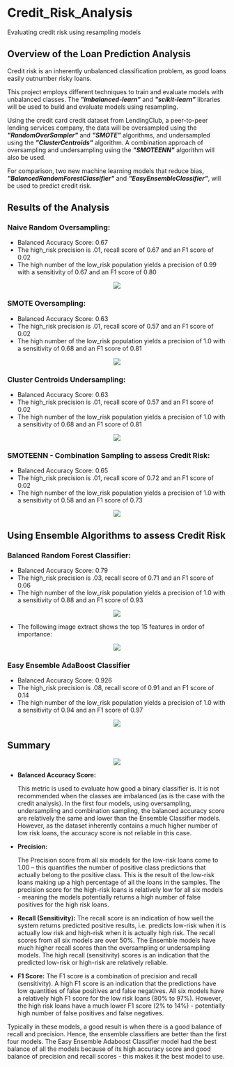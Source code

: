 # Credit_Risk_Analysis

Evaluating credit risk using resampling models

## Overview of the Loan Prediction Analysis

Credit risk is an inherently unbalanced classification problem, as good loans easily outnumber risky loans. 

This project employs different techniques to train and evaluate models with unbalanced classes. The ***"imbalanced-learn"*** and ***"scikit-learn"*** libraries will be used to build and evaluate models using resampling.

Using the credit card credit dataset from LendingClub, a peer-to-peer lending services company, the data will be oversampled using the ***"RandomOverSampler"*** and ***"SMOTE"*** algorithms, and undersampled using the ***"ClusterCentroids"*** algorithm. A combination approach of oversampling and undersampling using the ***"SMOTEENN"*** algorithm will also be used.

For comparison, two new machine learning models that reduce bias, ***"BalancedRandomForestClassifier"*** and ***"EasyEnsembleClassifier"***, will be used to predict credit risk. 



## Results of the Analysis

### **Naive Random Oversampling:**

- Balanced Accuracy Score: 0.67
- The high_risk precision is .01, recall score of 0.67 and an F1 score of 0.02
- The high number of the low_risk population yields a precision of 0.99 with a sensitivity of 0.67 and an F1 score of 0.80

<p align="center">
<image src = "https://user-images.githubusercontent.com/82583576/130167999-cf551ceb-dabf-4904-8773-87561ed5a78c.png"
</p>

  
  
### **SMOTE Oversampling:**
  
- Balanced Accuracy Score: 0.63
- The high_risk precision is .01, recall score of 0.57 and an F1 score of 0.02
- The high number of the low_risk population yields a precision of 1.0 with a sensitivity of 0.68 and an F1 score of 0.81
  
<p align="center">
<image src = "https://user-images.githubusercontent.com/82583576/130170081-10fc30c0-84eb-4de8-8b62-9abc61844527.png"
</p>
  

  
  
### **Cluster Centroids Undersampling:**
  
- Balanced Accuracy Score: 0.63
- The high_risk precision is .01, recall score of 0.57 and an F1 score of 0.02
- The high number of the low_risk population yields a precision of 1.0 with a sensitivity of 0.68 and an F1 score of 0.81
  
<p align="center">
<image src = "https://user-images.githubusercontent.com/82583576/130170434-fda441d1-a442-4bda-b263-31559acb5448.png"
</p>


  

 ### **SMOTEENN - Combination Sampling to assess Credit Risk:**
  
- Balanced Accuracy Score: 0.65
- The high_risk precision is .01, recall score of 0.72 and an F1 score of 0.02
- The high number of the low_risk population yields a precision of 1.0 with a sensitivity of 0.58 and an F1 score of 0.73
  
<p align="center">
<image src = "https://user-images.githubusercontent.com/82583576/130229510-927db442-5a18-4e4c-a2a9-2e15f64d69bd.png"
</p>
 


##
## Using Ensemble Algorithms to assess Credit Risk
###
### **Balanced Random Forest Classifier:**
  
- Balanced Accuracy Score: 0.79
- The high_risk precision is .03, recall score of 0.71 and an F1 score of 0.06
- The high number of the low_risk population yields a precision of 1.0 with a sensitivity of 0.88 and an F1 score of 0.93
  
<p align="center">
<image src = "https://user-images.githubusercontent.com/82583576/130230711-17525845-ea02-4ae8-be02-901777acbcdd.png"
</p>  
  
- The following image extract shows the top 15 features in order of importance:
  
<p align="center">
<image src = "https://user-images.githubusercontent.com/82583576/130231068-027ea979-2ead-4128-acd8-f629cb4c12f9.png"
</p>   

  
  
### **Easy Ensemble AdaBoost Classifier**

- Balanced Accuracy Score: 0.926
- The high_risk precision is .08, recall score of 0.91 and an F1 score of 0.14
- The high number of the low_risk population yields a precision of 1.0 with a sensitivity of 0.94 and an F1 score of 0.97
  
<p align="center">
<image src = "https://user-images.githubusercontent.com/82583576/130232875-27f4ab41-d207-41f0-bc2f-cde9bed14ef2.png"
</p>  
  
 
  
## Summary

<p align="center">
<image src = "https://user-images.githubusercontent.com/82583576/130280886-97b3da82-92fb-48a4-a3cc-6336302020ad.png"
</p>  
  
  
  
  
- **Balanced Accuracy Score:**  
  
  This metric is used to evaluate how good a binary classifier is. It is not recommended when the classes are imbalanced (as is the case with the credit analysis). 
  In the first four models, using oversampling, undersampling and combination sampling, the balanced accuracy score are relatively the same and lower than the Ensemble Classifier  models.
  However, as the dataset inherently contains a much higher number of low risk loans, the accuracy score is not reliable in this case.
  
- **Precision:**
  
  The Precision score from all six models for the low-risk loans come to 1.00 – this quantifies the number of positive class predictions that actually belong to the positive class. This is the result of the low-risk loans making up a high percentage of all the loans in the samples.
  The precision score for the high-risk loans is relatively low for all six models - meaning the models potentially returns a high number of false positives for the high risk loans.
  
- **Recall (Sensitivity):**
  The recall score is an indication of how well the system returns predicted positive results, i.e. predicts low-risk when it is actually low risk and high-risk when it is actually high risk.
  The recall scores from all six models are over 50%. The Ensemble models have much higher recall scores than the oversampling or undersampling models.
  The high recall (sensitivity) scores is an indication that the predicted low-risk or high-risk are relatively reliable.
  
- **F1 Score:**
  The F1 score is a combination of precision and recall (sensitivity). A high F1 score is an indication that the predictions have low quantities of false positives and false negatives.
  All six models have a relatively high F1 score for the low risk loans (80% to 97%). However, the high risk loans have a much lower F1 score (2% to 14%) - potentially high number of false positives and false negatives. 
  
  
Typically in these models, a good result is when there is a good balance of recall and precision. Hence, the ensemble classifiers are better than the first four models.
The Easy Ensemble Adaboost Classifier model had the best balance of all the models because of its high accuracy score and good balance of precision and recall scores - this makes it the best model to use.

